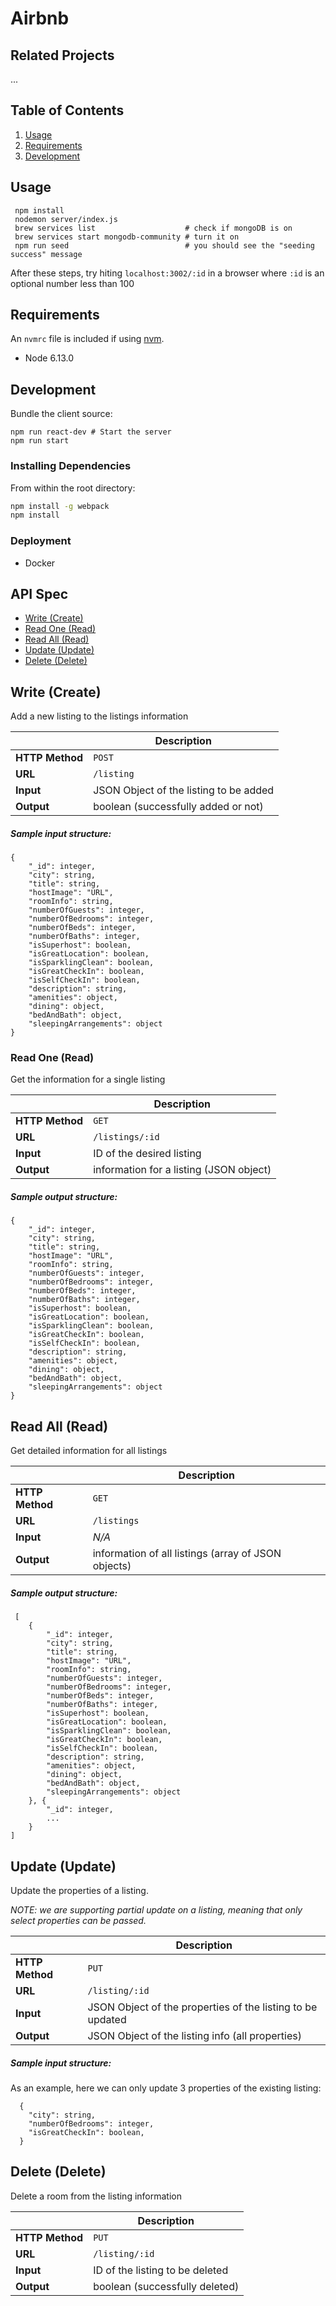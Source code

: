 # Airbnb 

## Related Projects
...

## Table of Contents

1. [Usage](#Usage)
1. [Requirements](#requirements)
1. [Development](#development)

## Usage
```
 npm install
 nodemon server/index.js
 brew services list                    # check if mongoDB is on
 brew services start mongodb-community # turn it on
 npm run seed                          # you should see the "seeding success" message
 ```
 After these steps, try hiting `localhost:3002/:id` in a browser where `:id` is an optional number less than 100


## Requirements

An `nvmrc` file is included if using [nvm](https://github.com/creationix/nvm).

- Node 6.13.0

## Development
Bundle the client source:

```
npm run react-dev # Start the server
npm run start 
```


### Installing Dependencies

From within the root directory:

```sh
npm install -g webpack
npm install
```
### Deployment
- Docker

## API Spec

* [Write (Create)](#write-(create))
* [Read One (Read)](#read-one-(read))
* [Read All (Read)](#read-all-(read))
* [Update (Update)](#update-(update))
* [Delete (Delete)](#delete-(delete))



## Write (Create)
Add a new listing to the listings information 

 &nbsp; | Description
---|---
**HTTP Method** | `POST`
 **URL** | `/listing`
 **Input** | JSON Object of the listing to be added
 **Output**| boolean (successfully added or not)

##### Sample input structure:
```
{
    "_id": integer, 
    "city": string, 
    "title": string, 
    "hostImage": "URL", 
    "roomInfo": string, 
    "numberOfGuests": integer, 
    "numberOfBedrooms": integer,
    "numberOfBeds": integer,
    "numberOfBaths": integer, 
    "isSuperhost": boolean,
    "isGreatLocation": boolean, 
    "isSparklingClean": boolean, 
    "isGreatCheckIn": boolean, 
    "isSelfCheckIn": boolean, 
    "description": string, 
    "amenities": object,
    "dining": object, 
    "bedAndBath": object, 
    "sleepingArrangements": object
}
```

### Read One (Read)
Get the information for a single listing

 &nbsp; | Description
---|---
**HTTP Method** | `GET`
 **URL** | `/listings/:id`
 **Input** | ID of the desired listing
 **Output**| information for a listing (JSON object)

##### Sample output structure:
```
{
    "_id": integer, 
    "city": string, 
    "title": string, 
    "hostImage": "URL", 
    "roomInfo": string, 
    "numberOfGuests": integer, 
    "numberOfBedrooms": integer,
    "numberOfBeds": integer,
    "numberOfBaths": integer, 
    "isSuperhost": boolean,
    "isGreatLocation": boolean, 
    "isSparklingClean": boolean, 
    "isGreatCheckIn": boolean, 
    "isSelfCheckIn": boolean, 
    "description": string, 
    "amenities": object,
    "dining": object, 
    "bedAndBath": object, 
    "sleepingArrangements": object
}
```

## Read All (Read)
 Get detailed information for all listings

 &nbsp; | Description
---|---
**HTTP Method** | `GET`
 **URL** | `/listings`
 **Input** | *N/A*
 **Output**| information of all listings (array of JSON objects) 
##### Sample output structure:
```
 [
    {
        "_id": integer, 
        "city": string, 
        "title": string, 
        "hostImage": "URL", 
        "roomInfo": string, 
        "numberOfGuests": integer, 
        "numberOfBedrooms": integer,
        "numberOfBeds": integer,
        "numberOfBaths": integer, 
        "isSuperhost": boolean,
        "isGreatLocation": boolean, 
        "isSparklingClean": boolean, 
        "isGreatCheckIn": boolean, 
        "isSelfCheckIn": boolean, 
        "description": string, 
        "amenities": object,
        "dining": object, 
        "bedAndBath": object, 
        "sleepingArrangements": object
    }, {
        "_id": integer, 
        ...
    }
]
```


## Update (Update)
Update the properties of a listing.

*NOTE: we are supporting partial update on a listing, meaning that only select properties can be passed.*

 &nbsp; | Description
---|---
**HTTP Method** | `PUT`
 **URL** | `/listing/:id`
 **Input** | JSON Object of the properties of the listing to be updated
 **Output**| JSON Object of the listing info (all properties)

##### Sample input structure:
As an example, here we can only update 3 properties of the existing listing:
```
  {
    "city": string, 
    "numberOfBedrooms": integer,
    "isGreatCheckIn": boolean, 
  }
```



## Delete (Delete)
Delete a room from the listing information

 &nbsp; | Description
---|---
**HTTP Method** | `PUT`
 **URL** | `/listing/:id`
 **Input** | ID of the listing to be deleted
 **Output**| boolean (successfully deleted)
